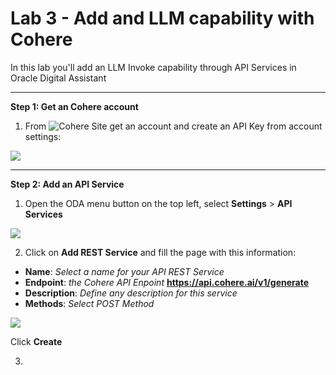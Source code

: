 # Lab 3 - Add and LLM capability with Cohere


In this lab you'll add an LLM Invoke capability through API Services in Oracle Digital Assistant

___

**Step 1: Get an Cohere account**

1. From ![Cohere Site](https://cohere.com/) get an account and create an API Key from account settings:

![](/images/lab3-coherekkm-3.png)

___

**Step 2: Add an API Service**

1. Open the ODA menu button on the top left, select **Settings** > **API Services**

![](/images/lab3-coherekkm-1.png)

2. Click on **Add REST Service** and fill the page with this information:

- **Name**: *Select a name for your API REST Service*
- **Endpoint**: *the Cohere API Enpoint* **https://api.cohere.ai/v1/generate** 
- **Description**: *Define any description for this service*
- **Methods**: *Select POST Method*

![](/images/lab3-coherekkm-2.png)

   Click **Create**

3. 
